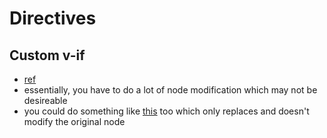 # Directives

## Custom v-if
- [ref](https://stackoverflow.com/questions/43003976/a-custom-directive-similar-to-v-if-in-vuejs)
- essentially, you have to do a lot of node modification which may not be desireable
- you could do something like [this](https://github.com/PxyUp/vue-not-visible#readme) too which only replaces and doesn't modify the original node